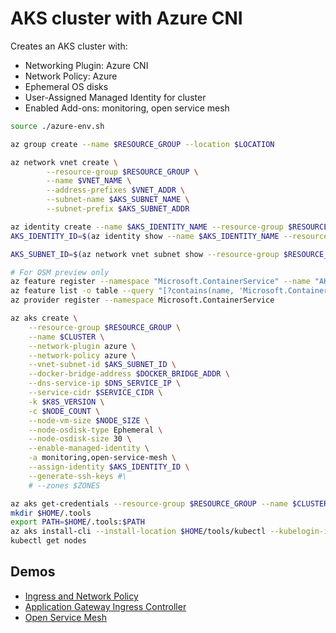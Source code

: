 AKS cluster with Azure CNI
==========================

Creates an AKS cluster with:

* Networking Plugin: Azure CNI
* Network Policy: Azure
* Ephemeral OS disks
* User-Assigned Managed Identity for cluster
* Enabled Add-ons: monitoring, open service mesh

```sh
source ./azure-env.sh

az group create --name $RESOURCE_GROUP --location $LOCATION

az network vnet create \
        --resource-group $RESOURCE_GROUP \
        --name $VNET_NAME \
        --address-prefixes $VNET_ADDR \
        --subnet-name $AKS_SUBNET_NAME \
        --subnet-prefix $AKS_SUBNET_ADDR

az identity create --name $AKS_IDENTITY_NAME --resource-group $RESOURCE_GROUP
AKS_IDENTITY_ID=$(az identity show --name $AKS_IDENTITY_NAME --resource-group $RESOURCE_GROUP --query id -o tsv)

AKS_SUBNET_ID=$(az network vnet subnet show --resource-group $RESOURCE_GROUP --vnet-name $VNET_NAME --name $AKS_SUBNET_NAME --query id -o tsv)

# For OSM preview only
az feature register --namespace "Microsoft.ContainerService" --name "AKS-OpenServiceMesh"
az feature list -o table --query "[?contains(name, 'Microsoft.ContainerService/AKS-OpenServiceMesh')].{Name:name,State:properties.state}"
az provider register --namespace Microsoft.ContainerService

az aks create \
    --resource-group $RESOURCE_GROUP \
    --name $CLUSTER \
    --network-plugin azure \
    --network-policy azure \
    --vnet-subnet-id $AKS_SUBNET_ID \
    --docker-bridge-address $DOCKER_BRIDGE_ADDR \
    --dns-service-ip $DNS_SERVICE_IP \
    --service-cidr $SERVICE_CIDR \
    -k $K8S_VERSION \
    -c $NODE_COUNT \
    --node-vm-size $NODE_SIZE \
    --node-osdisk-type Ephemeral \
    --node-osdisk-size 30 \
    --enable-managed-identity \
    -a monitoring,open-service-mesh \
    --assign-identity $AKS_IDENTITY_ID \
    --generate-ssh-keys #\
    # --zones $ZONES

az aks get-credentials --resource-group $RESOURCE_GROUP --name $CLUSTER --overwrite-existing
mkdir $HOME/.tools
export PATH=$HOME/.tools:$PATH
az aks install-cli --install-location $HOME/tools/kubectl --kubelogin-install-location $HOME/tools/kubelogin
kubectl get nodes
```

Demos
-----

* [Ingress and Network Policy](./ingress/)
* [Application Gateway Ingress Controller](./agic/)
* [Open Service Mesh](./osm/)
